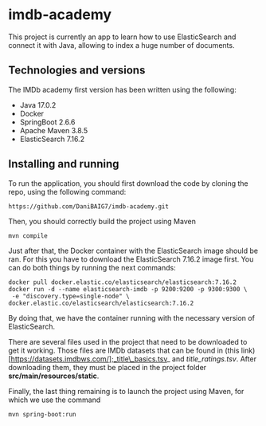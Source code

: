 # imdb-academy
This project is currently an app to learn how to use ElasticSearch and connect it with Java, allowing to index a huge number of documents.

## Technologies and versions
The IMDb academy first version has been written using the following:
- Java 17.0.2
- Docker
- SpringBoot 2.6.6
- Apache Maven 3.8.5
- ElasticSearch 7.16.2

## Installing and running
To run the application, you should first download the code by cloning the repo, using the following command:
```
https://github.com/DaniBAIG7/imdb-academy.git
```
Then, you should correctly build the project using Maven
```
mvn compile
```
Just after that, the Docker container with the ElasticSearch image should be ran. For this you have to download the ElasticSearch 7.16.2 image first. You can do both things by running the next commands:
```
docker pull docker.elastic.co/elasticsearch/elasticsearch:7.16.2
docker run -d --name elasticsearch-imdb -p 9200:9200 -p 9300:9300 \
 -e "discovery.type=single-node" \
docker.elastic.co/elasticsearch/elasticsearch:7.16.2
```
By doing that, we have the container running with the necessary version of ElasticSearch.

There are several files used in the project that need to be downloaded to get it working. Those files are IMDb datasets that can be found in (this link)[https://datasets.imdbws.com/];_title\_basics.tsv_ and _title\_ratings.tsv_.
After downloading them, they must be placed in the project folder **src/main/resources/static**.

Finally, the last thing remaining is to launch the project using Maven, for which we use the command
```
mvn spring-boot:run
